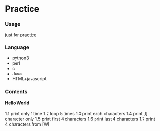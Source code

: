 # Practice

### Usage
just for practice

### Language
* python3
* perl
* c
* Java
* HTML+javascript

### Contents
#### Hello World
 1.1 print only 1 time
 1.2 loop 5 times
 1.3 print each characters
 1.4 print [l] character only
 1.5 print first 4 characters
 1.6 print last 4 characters
 1.7 print 4 characters from [W]

 
